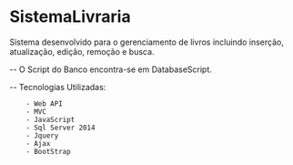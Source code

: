 # SistemaLivraria

Sistema desenvolvido para o gerenciamento de livros incluindo inserção, atualização, edição, remoção e busca.

-- O Script do Banco encontra-se em DatabaseScript.

-- Tecnologias Utilizadas:

		- Web API
		- MVC
		- JavaScript
		- Sql Server 2014
		- Jquery
		- Ajax
		- BootStrap
